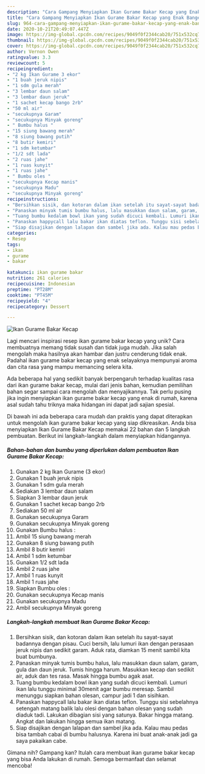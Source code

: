 ```yaml
---
description: "Cara Gampang Menyiapkan Ikan Gurame Bakar Kecap yang Enak Banget"
title: "Cara Gampang Menyiapkan Ikan Gurame Bakar Kecap yang Enak Banget"
slug: 964-cara-gampang-menyiapkan-ikan-gurame-bakar-kecap-yang-enak-banget
date: 2020-10-21T20:49:07.447Z
image: https://img-global.cpcdn.com/recipes/9049f0f2344cab20/751x532cq70/ikan-gurame-bakar-kecap-foto-resep-utama.jpg
thumbnail: https://img-global.cpcdn.com/recipes/9049f0f2344cab20/751x532cq70/ikan-gurame-bakar-kecap-foto-resep-utama.jpg
cover: https://img-global.cpcdn.com/recipes/9049f0f2344cab20/751x532cq70/ikan-gurame-bakar-kecap-foto-resep-utama.jpg
author: Vernon Owen
ratingvalue: 3.3
reviewcount: 5
recipeingredient:
- "2 kg Ikan Gurame 3 ekor"
- "1 buah jeruk nipis"
- "1 sdm gula merah"
- "3 lembar daun salam"
- "3 lembar daun jeruk"
- "1 sachet kecap bango 2rb"
- "50 ml air"
- "secukupnya Garam"
- "secukupnya Minyak goreng"
- " Bumbu halus "
- "15 siung bawang merah"
- "8 siung bawang putih"
- "8 butir kemiri"
- "1 sdm ketumbar"
- "1/2 sdt lada"
- "2 ruas jahe"
- "1 ruas kunyit"
- "1 ruas jahe"
- " Bumbu oles "
- "secukupnya Kecap manis"
- "secukupnya Madu"
- "secukupnya Minyak goreng"
recipeinstructions:
- "Bersihkan sisik, dan kotoran dalam ikan setelah itu sayat-sayat badannya dengan pisau. Cuci bersih, lalu lumuri ikan dengan perasaan jeruk nipis dan sedikit garam. Aduk rata, diamkan 15 menit sambil kita buat bumbunya."
- "Panaskan minyak tumis bumbu halus, lalu masukkan daun salam, garam, gula dan daun jeruk. Tumis hingga harum. Masukkan kecap dan sedikit air, aduk dan tes rasa. Masak hingga bumbu agak asat."
- "Tuang bumbu kedalam bowl ikan yang sudah dicuci kembali. Lumuri ikan lalu tunggu minimal 30menit agar bumbu meresap. Sambil menunggu siapkan bahan olesan, campur jadi 1 dan sisihkan."
- "Panaskan happycall lalu bakar ikan diatas teflon. Tunggu sisi sebelahnya setengah matang balik lalu olesi dengan bahan olesan yang sudah diaduk tadi. Lakukan dibagian sisi yang satunya. Bakar hingga matang. Angkat dan lakukan hingga semua ikan matang."
- "Siap disajikan dengan lalapan dan sambel jika ada. Kalau mau pedas bisa tambah cabai di bumbu halusnya. Karena ini buat anak-anak jadi ga saya pakaikan cabe."
categories:
- Resep
tags:
- ikan
- gurame
- bakar

katakunci: ikan gurame bakar 
nutrition: 261 calories
recipecuisine: Indonesian
preptime: "PT28M"
cooktime: "PT45M"
recipeyield: "4"
recipecategory: Dessert

---
```



![Ikan Gurame Bakar Kecap](https://img-global.cpcdn.com/recipes/9049f0f2344cab20/751x532cq70/ikan-gurame-bakar-kecap-foto-resep-utama.jpg)

Lagi mencari inspirasi resep ikan gurame bakar kecap yang unik? Cara membuatnya memang tidak susah dan tidak juga mudah. Jika salah mengolah maka hasilnya akan hambar dan justru cenderung tidak enak. Padahal ikan gurame bakar kecap yang enak selayaknya mempunyai aroma dan cita rasa yang mampu memancing selera kita.



Ada beberapa hal yang sedikit banyak berpengaruh terhadap kualitas rasa dari ikan gurame bakar kecap, mulai dari jenis bahan, kemudian pemilihan bahan segar sampai cara mengolah dan menyajikannya. Tak perlu pusing jika ingin menyiapkan ikan gurame bakar kecap yang enak di rumah, karena asal sudah tahu triknya maka hidangan ini dapat jadi sajian spesial.


Di bawah ini ada beberapa cara mudah dan praktis yang dapat diterapkan untuk mengolah ikan gurame bakar kecap yang siap dikreasikan. Anda bisa menyiapkan Ikan Gurame Bakar Kecap memakai 22 bahan dan 5 langkah pembuatan. Berikut ini langkah-langkah dalam menyiapkan hidangannya.

<!--inarticleads1-->

##### Bahan-bahan dan bumbu yang diperlukan dalam pembuatan Ikan Gurame Bakar Kecap:

1. Gunakan 2 kg Ikan Gurame (3 ekor)
1. Gunakan 1 buah jeruk nipis
1. Gunakan 1 sdm gula merah
1. Sediakan 3 lembar daun salam
1. Siapkan 3 lembar daun jeruk
1. Gunakan 1 sachet kecap bango 2rb
1. Sediakan 50 ml air
1. Gunakan secukupnya Garam
1. Gunakan secukupnya Minyak goreng
1. Gunakan  Bumbu halus :
1. Ambil 15 siung bawang merah
1. Gunakan 8 siung bawang putih
1. Ambil 8 butir kemiri
1. Ambil 1 sdm ketumbar
1. Gunakan 1/2 sdt lada
1. Ambil 2 ruas jahe
1. Ambil 1 ruas kunyit
1. Ambil 1 ruas jahe
1. Siapkan  Bumbu oles :
1. Gunakan secukupnya Kecap manis
1. Gunakan secukupnya Madu
1. Ambil secukupnya Minyak goreng




<!--inarticleads2-->

##### Langkah-langkah membuat Ikan Gurame Bakar Kecap:

1. Bersihkan sisik, dan kotoran dalam ikan setelah itu sayat-sayat badannya dengan pisau. Cuci bersih, lalu lumuri ikan dengan perasaan jeruk nipis dan sedikit garam. Aduk rata, diamkan 15 menit sambil kita buat bumbunya.
1. Panaskan minyak tumis bumbu halus, lalu masukkan daun salam, garam, gula dan daun jeruk. Tumis hingga harum. Masukkan kecap dan sedikit air, aduk dan tes rasa. Masak hingga bumbu agak asat.
1. Tuang bumbu kedalam bowl ikan yang sudah dicuci kembali. Lumuri ikan lalu tunggu minimal 30menit agar bumbu meresap. Sambil menunggu siapkan bahan olesan, campur jadi 1 dan sisihkan.
1. Panaskan happycall lalu bakar ikan diatas teflon. Tunggu sisi sebelahnya setengah matang balik lalu olesi dengan bahan olesan yang sudah diaduk tadi. Lakukan dibagian sisi yang satunya. Bakar hingga matang. Angkat dan lakukan hingga semua ikan matang.
1. Siap disajikan dengan lalapan dan sambel jika ada. Kalau mau pedas bisa tambah cabai di bumbu halusnya. Karena ini buat anak-anak jadi ga saya pakaikan cabe.




Gimana nih? Gampang kan? Itulah cara membuat ikan gurame bakar kecap yang bisa Anda lakukan di rumah. Semoga bermanfaat dan selamat mencoba!
